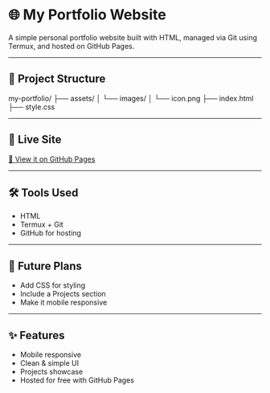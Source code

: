 # 🌐 My Portfolio Website

A simple personal portfolio website built with HTML, managed via Git using Termux, and hosted on GitHub Pages.

---

## 📁 Project Structure

my-portfolio/
├── assets/
│   └── images/
│       └── icon.png
├── index.html
├── style.css

---

## 🔗 Live Site
[🔗 View it on GitHub Pages](https://kmedya-dev.github.io/my-portfolio)

---

## 🛠️ Tools Used

- HTML  
- Termux + Git  
- GitHub for hosting

---

## 📌 Future Plans

- Add CSS for styling  
- Include a Projects section  
- Make it mobile responsive

---

## ✨ Features
- Mobile responsive  
- Clean & simple UI  
- Projects showcase  
- Hosted for free with GitHub Pages

